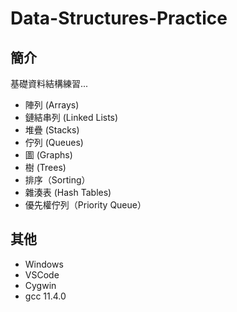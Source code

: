 # Data-Structures-Practice

## 簡介
基礎資料結構練習...
- 陣列 (Arrays)
- 鏈結串列 (Linked Lists)
- 堆疊 (Stacks)
- 佇列 (Queues)
- 圖 (Graphs)
- 樹 (Trees)
- 排序（Sorting）
- 雜湊表 (Hash Tables)
- 優先權佇列（Priority Queue）

## 其他
- Windows
- VSCode
- Cygwin
- gcc 11.4.0
